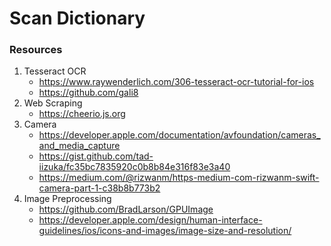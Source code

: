 # Scan Dictionary

### Resources
1. Tesseract OCR
    * https://www.raywenderlich.com/306-tesseract-ocr-tutorial-for-ios
    * https://github.com/gali8
2. Web Scraping
    * https://cheerio.js.org
3. Camera
	* https://developer.apple.com/documentation/avfoundation/cameras_and_media_capture
	* https://gist.github.com/tad-iizuka/fc35bc7835920c0b8b84e316f83e3a40
	* https://medium.com/@rizwanm/https-medium-com-rizwanm-swift-camera-part-1-c38b8b773b2
4. Image Preprocessing
    * https://github.com/BradLarson/GPUImage
    * https://developer.apple.com/design/human-interface-guidelines/ios/icons-and-images/image-size-and-resolution/

